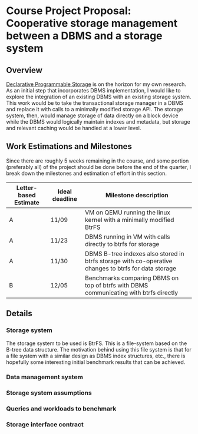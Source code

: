 # Course Project Proposal: Cooperative storage management between a DBMS and a storage system

## Overview
[Declarative Programmable Storage][declstore] is on the horizon for my own research. As an initial step that incorporates DBMS implementation, I would like to explore the integration of an existing DBMS with an existing storage system. This work would be to take the transactional storage manager in a DBMS and replace it with calls to a minimally modified storage API. The storage system, then, would manage storage of data directly on a block device while the DBMS would logically maintain indexes and metadata, but storage and relevant caching would be handled at a lower level.

## Work Estimations and Milestones
Since there are roughly 5 weeks remaining in the course, and some portion (preferably all) of the project should be done before the end of the quarter, I break down the milestones and estimation of effort in this section.

| Letter-based Estimate | Ideal deadline | Milestone description |
| --------------------- | -------------- | --------------------- |
| A                     | 11/09          | VM on QEMU running the linux kernel with a minimally modified BtrFS |
| A                     | 11/23          | DBMS running in VM with calls directly to btrfs for storage         |
| A                     | 11/30          | DBMS B-tree indexes also stored in btrfs storage with co-operative changes to btrfs for data storage |
| B                     | 12/05          | Benchmarks comparing DBMS on top of btrfs with DBMS communicating with btrfs directly |

[declstore]:https://www.usenix.org/conference/hotstorage17/program/presentation/watkins

## Details
### Storage system
The storage system to be used is BtrFS. This is a file-system based on the B-tree data structure. The motivation behind using this file system is that for a file system with a similar design as DBMS index structures, etc., there is hopefully some interesting initial benchmark results that can be achieved.

### Data management system

### Storage system assumptions

### Queries and workloads to benchmark

### Storage interface contract
